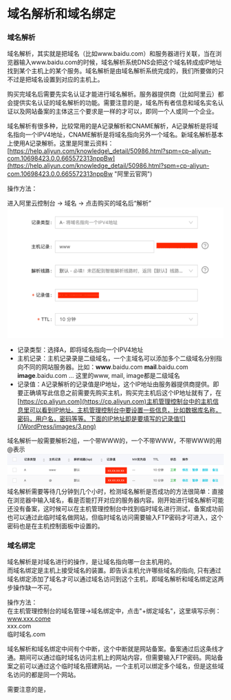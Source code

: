 # 域名解析和域名绑定

### 域名解析

域名解析，其实就是把域名（比如www.baidu.com）和服务器进行关联，当在浏览器输入www.baidu.com的时候，域名解析系统DNS会把这个域名转成成IP地址找到某个主机上的某个服务。域名解析是由域名解析系统完成的，我们所要做的只不过是把域名设置到对应的主机上。

购买完域名后需要先实名认证才能进行域名解析。服务器提供商（比如阿里云）都会提供实名认证的域名解析的功能。需要注意的是，域名所有者信息和域名实名认证以及网站备案的主体这三个要求是一样的才可以，即同一个人或同一个企业。

域名解析有很多种，比较常用的是A记录解析和CNAME解析，A记录解析是将域名指向一个IPV4地址，CNAME解析是将域名指向另外一个域名。新域名解析基本上使用A记录解析。这里是阿里云资料：[https://help.aliyun.com/knowledge\_detail/50986.html?spm=cp-aliyun-com.10698423.0.0.665572313nppBw](https://help.aliyun.com/knowledge_detail/50986.html?spm=cp-aliyun-com.10698423.0.0.665572313nppBw "阿里云官网")

操作方法：

进入阿里云控制台 -&gt; 域名 -&gt; 点击购买的域名后“解析”![](/WordPress/images/1.png)

* 记录类型：选择A，即将域名指向一个IPV4地址
* 主机记录：主机记录录是二级域名，一个主域名可以添加多个二级域名分别指向不同的网站服务器。比如：**www**.baidu.com **mail**.baidu.com **image**.baidu.com ... 这里的www, mail, image都是二级域名
* 记录值：A记录解析的记录值是IP地址，这个IP地址由服务器提供商提供。即要正确填写此信息之前需要先购买主机，购买完主机后这个IP地址就有了，在[https://cp.aliyun.com](https://cp.aliyun.com)主机管理控制台中的主机信息里可以看到IP地址。主机管理控制台中要设置一些信息，比如数据库名称，密码，用户名，密码等等。下面的IP地址即是要填写的记录值![](/WordPress/images/3.png)

域名解析一般需要解析2组，一个带WWW的，一个不带WWW，不带WWW的用@表示![](/WordPress/images/2.png)  
域名解析需要等待几分钟到几个小时，检测域名解析是否成功的方法很简单：直接在浏览器中输入域名，看是否能打开对应的服务器内容。刚开始进行域名解析可能还没有备案，这时候可以在主机管理控制台中找到临时域名进行测试，备案成功前也可以通过此临时域名做网站，但临时域名访问需要输入FTP密码才可进入，这个密码也是在主机控制面板中设置的。

### 域名绑定

域名解析是对域名进行的操作，是让域名指向哪一台主机用的。  
而域名绑定是主机上接受域名的装置。即告诉主机允许哪些域名的指向, 只有通过域名绑定添加了域名才可以通过域名访问到这个主机，即域名解析和域名绑定这两步操作缺一不可。

操作方法：  
在主机管理控制台的域名管理-&gt;域名绑定中，点击"+绑定域名"，这里填写示例：  
www.xxx.come  
xxx.com  
临时域名.com

域名解析和域名绑定中间有个中断，这个中断就是网站备案。备案通过后这条线才通。期间可以通过临时域名访问主机上的网站内容，但需要输入FTP密码。网站备案之前可以通过这个临时域名搭建网站，一个主机可以绑定多个域名，但是这些域名访问的都是同一个网站。

需要注意的是，

